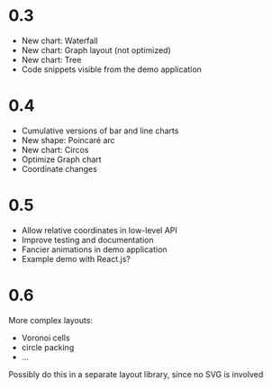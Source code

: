 0.3
===

* New chart: Waterfall
* New chart: Graph layout (not optimized)
* New chart: Tree
* Code snippets visible from the demo application

0.4
===

* Cumulative versions of bar and line charts
* New shape: Poincaré arc
* New chart: Circos
* Optimize Graph chart
* Coordinate changes

0.5
===

* Allow relative coordinates in low-level API
* Improve testing and documentation
* Fancier animations in demo application
* Example demo with React.js?

0.6
===

More complex layouts:

* Voronoi cells
* circle packing
* ...

Possibly do this in a separate layout library, since no SVG is involved